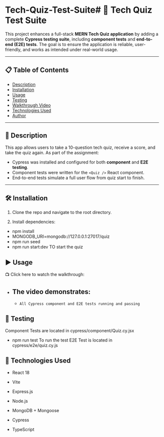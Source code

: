 # Tech-Quiz-Test-Suite# 📘 Tech Quiz Test Suite

This project enhances a full-stack **MERN Tech Quiz application** by adding a complete **Cypress testing suite**, including **component tests** and **end-to-end (E2E) tests**. The goal is to ensure the application is reliable, user-friendly, and works as intended under real-world usage.

---

## 📋 Table of Contents

- [Description](#description)
- [Installation](#installation)
- [Usage](#usage)
- [Testing](#testing)
- [Walkthrough Video](#walkthrough-video)
- [Technologies Used](#technologies-used)
- [Author](#author)

---

## 📄 Description

This app allows users to take a 10-question tech quiz, receive a score, and take the quiz again. As part of the assignment:

- Cypress was installed and configured for both **component** and **E2E testing**.
- Component tests were written for the `<Quiz />` React component.
- End-to-end tests simulate a full user flow from quiz start to finish.

---

## 🛠️ Installation

1. Clone the repo and navigate to the root directory.

2. Install dependencies:

- npm install
- MONGODB_URI=mongodb://127.0.0.1:27017/quiz
- npm run seed
- npm run start:dev TO start the quiz


## ▶️ Usage
📺 Click here to watch the walkthrough:
* The video demonstrates:
    -   
    -     All Cypress component and E2E tests running and passing
## 🧪 Testing
Component Tests are located in cypress/component/Quiz.cy.jsx
- npm run test  To run the test 
E2E Test is located in cypress/e2e/quiz.cy.js

## 🧰 Technologies Used
- React 18

- Vite

- Express.js

- Node.js

- MongoDB + Mongoose

- Cypress

- TypeScript


 

